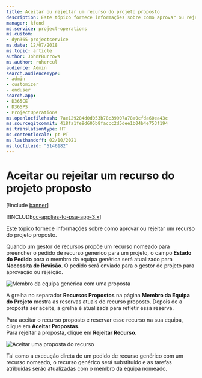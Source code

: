 ```yaml
---
title: Aceitar ou rejeitar um recurso do projeto proposto
description: Este tópico fornece informações sobre como aprovar ou rejeitar um recurso do projeto proposto.
manager: kfend
ms.service: project-operations
ms.custom:
- dyn365-projectservice
ms.date: 12/07/2018
ms.topic: article
author: JohnPBurrows
ms.author: ruhercul
audience: Admin
search.audienceType:
- admin
- customizer
- enduser
search.app:
- D365CE
- D365PS
- ProjectOperations
ms.openlocfilehash: 7ae129284d0d053b78c39907a78a0cfda60ea43c
ms.sourcegitcommit: 418fa1fe9d605b8faccc2d5dee1b04b4e753f194
ms.translationtype: HT
ms.contentlocale: pt-PT
ms.lasthandoff: 02/10/2021
ms.locfileid: "5146182"
---
```

# <a name="accept-or-reject-a-proposed-project-resource"></a>Aceitar ou rejeitar um recurso do projeto proposto

[!include [banner](../includes/psa-now-project-operations.md)]

[!INCLUDE[cc-applies-to-psa-app-3.x](../includes/cc-applies-to-psa-app-3x.md)]

Este tópico fornece informações sobre como aprovar ou rejeitar um recurso do projeto proposto.

Quando um gestor de recursos propõe um recurso nomeado para preencher o pedido de recurso genérico para um projeto, o campo **Estado do Pedido** para o membro da equipa genérica será atualizado para **Necessita de Revisão**. O pedido será enviado para o gestor de projeto para aprovação ou rejeição.

![Membro da equipa genérica com uma proposta](media/RM-how-to-19.png)

A grelha no separador **Recursos Propostos** na página **Membro da Equipa do Projeto** mostra as reservas atuais do recurso proposto. Depois de a proposta ser aceite, a grelha é atualizada para refletir essa reserva. 

Para aceitar o recurso proposto e reservar esse recurso na sua equipa, clique em **Aceitar Propostas**.  
Para rejeitar a proposta, clique em **Rejeitar Recurso**.

![Aceitar uma proposta do recurso](media/RM-how-to-20.png) 

Tal como a execução direta de um pedido de recurso genérico com um recurso nomeado, o recurso genérico será substituído e as tarefas atribuídas serão atualizadas com o membro da equipa nomeado.
